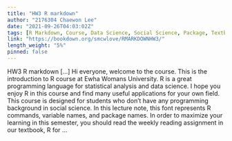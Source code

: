 ```yaml
---
title: "HW3 R markdown"
author: "2176304 Chaewon Lee"
date: "2021-09-26T04:03:02Z"
tags: [R Markdown, Course, Data Science, Social Science, Package, Textbook]
link: "https://bookdown.org/smcwlove/RMARKDOWNHW3/"
length_weight: "5%"
pinned: false
---
```


HW3 R markdown [...] Hi everyone, welcome to the course. This is the introduction to R course at Ewha Womans University. R is a great programming language for statistical analysis and data science. I hope you enjoy R in this course and find many useful applications for your own field. This course is designed for students who don’t have any programming background in social science. In this lecture note, this font represents R commands, variable names, and package names. In order to maximize your learning in this semester, you should read the weekly reading assignment in our textbook, R for ...
